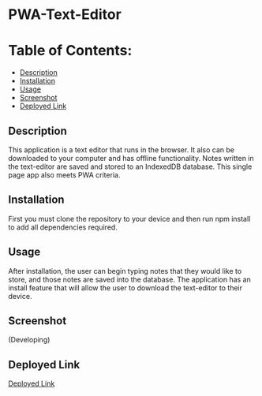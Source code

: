 # PWA-Text-Editor

# Table of Contents:
* [Description](#description)
* [Installation](#installation)
* [Usage](#usage)
* [Screenshot](#screenshot)
* [Deployed Link](#deployed-link)

## Description
This application is a text editor that runs in the browser. It also can be downloaded to your computer and has offline functionality. Notes written in the text-editor are saved and stored to an IndexedDB database. This single page app also meets PWA criteria. 

## Installation
First you must clone the repository to your device and then run npm install to add all dependencies required.

## Usage
After installation, the user can begin typing notes that they would like to store, and those notes are saved into the database. The application has an install feature that will allow the user to download the text-editor to their device.

## Screenshot 
(Developing)

## Deployed Link
[Deployed Link](https://dylans-pwa-text-editor.herokuapp.com)